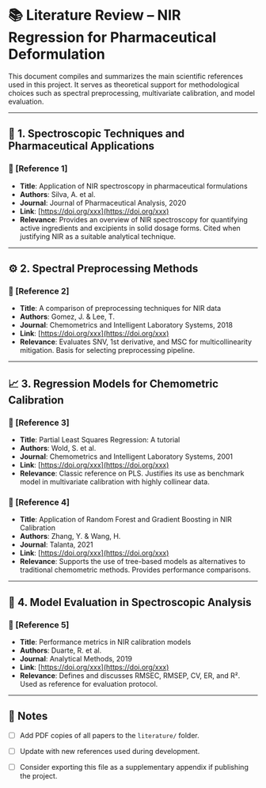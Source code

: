 # 📚 Literature Review – NIR Regression for Pharmaceutical Deformulation

This document compiles and summarizes the main scientific references used in this project. It serves as theoretical support for methodological choices such as spectral preprocessing, multivariate calibration, and model evaluation.

---

## 🔬 1. Spectroscopic Techniques and Pharmaceutical Applications

### 📄 [Reference 1]
- **Title**: Application of NIR spectroscopy in pharmaceutical formulations
- **Authors**: Silva, A. et al.
- **Journal**: Journal of Pharmaceutical Analysis, 2020
- **Link**: [https://doi.org/xxx](https://doi.org/xxx)
- **Relevance**: Provides an overview of NIR spectroscopy for quantifying active ingredients and excipients in solid dosage forms. Cited when justifying NIR as a suitable analytical technique.

---

## ⚙️ 2. Spectral Preprocessing Methods

### 📄 [Reference 2]
- **Title**: A comparison of preprocessing techniques for NIR data
- **Authors**: Gomez, J. & Lee, T.
- **Journal**: Chemometrics and Intelligent Laboratory Systems, 2018
- **Link**: [https://doi.org/xxx](https://doi.org/xxx)
- **Relevance**: Evaluates SNV, 1st derivative, and MSC for multicollinearity mitigation. Basis for selecting preprocessing pipeline.

---

## 📈 3. Regression Models for Chemometric Calibration

### 📄 [Reference 3]
- **Title**: Partial Least Squares Regression: A tutorial
- **Authors**: Wold, S. et al.
- **Journal**: Chemometrics and Intelligent Laboratory Systems, 2001
- **Link**: [https://doi.org/xxx](https://doi.org/xxx)
- **Relevance**: Classic reference on PLS. Justifies its use as benchmark model in multivariate calibration with highly collinear data.

### 📄 [Reference 4]
- **Title**: Application of Random Forest and Gradient Boosting in NIR Calibration
- **Authors**: Zhang, Y. & Wang, H.
- **Journal**: Talanta, 2021
- **Link**: [https://doi.org/xxx](https://doi.org/xxx)
- **Relevance**: Supports the use of tree-based models as alternatives to traditional chemometric methods. Provides performance comparisons.

---

## 🎯 4. Model Evaluation in Spectroscopic Analysis

### 📄 [Reference 5]
- **Title**: Performance metrics in NIR calibration models
- **Authors**: Duarte, R. et al.
- **Journal**: Analytical Methods, 2019
- **Link**: [https://doi.org/xxx](https://doi.org/xxx)
- **Relevance**: Defines and discusses RMSEC, RMSEP, CV, ER, and R². Used as reference for evaluation protocol.

---

## 📌 Notes

- [ ] Add PDF copies of all papers to the `literature/` folder.
- [ ] Update with new references used during development.
- [ ] Consider exporting this file as a supplementary appendix if publishing the project.

